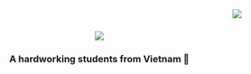 <img align="right" src="https://visitor-badge.laobi.icu/badge?page_id=2006coder.2006coder" />

<h1 align="center">
  <img src="https://readme-typing-svg.herokuapp.com/?font=Righteous&size=36&center=true&vCenter=true&width=505&height=72&duration=4000&lines=Glad+to+see+you!+👋;+I'm+Bach+Pham!+😎;" /> </h1>

<h3 align="center">A hardworking students from Vietnam 🤩</h3>

<br/>

